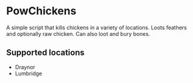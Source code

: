 # PowChickens

A simple script that kills chickens in a variety of locations. Loots feathers and optionally raw chicken. Can also loot and bury bones.

## Supported locations
* Draynor
* Lumbridge
